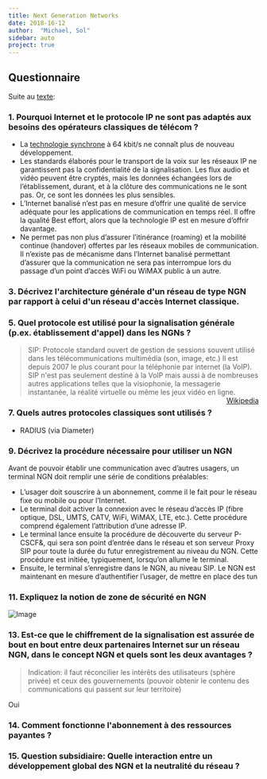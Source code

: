 ```yaml
---
title: Next Generation Networks
date: 2018-16-12
author:  "Michael, Sol"
sidebar: auto
project: true
---
```


## Questionnaire

Suite au [texte](https://ssl.horus.ch/~schaefer/pub/HEArc/NextGenerationNetworks/fi-8-10-pages-5-a-9.pdf):

### 1. Pourquoi Internet et le protocole IP ne sont pas adaptés aux besoins des opérateurs classiques de télécom ?

* La [technologie synchrone](https://fr.wikipedia.org/wiki/Hi%C3%A9rarchie_num%C3%A9rique_pl%C3%A9siochrone) à 64 kbit/s ne connaît plus de nouveau développement. 
* Les standards élaborés pour le transport de la voix sur les réseaux IP ne garantissent pas la confidentialité de la signalisation. Les flux audio et vidéo peuvent être cryptés, mais les données échangées lors de l’établissement, durant, et à la clôture des communications ne le sont pas. Or, ce sont les données les plus sensibles.
* L’Internet banalisé n’est pas en mesure d’offrir une qualité de service adéquate pour les applications de communication en temps réel. Il offre la qualité Best effort, alors que la technologie IP est en mesure d’offrir davantage. 
* Ne permet pas non plus d’assurer l’itinérance (roaming)
et la mobilité continue (handover) offertes par les réseaux mobiles de communication. Il n’existe pas de mécanisme dans l’Internet banalisé permettant d’assurer que la communication ne sera pas interrompue lors du passage d’un point d’accès WiFi ou WiMAX public à un autre. 


### 3. Décrivez l'architecture générale d'un réseau de type NGN par rapport à celui d'un réseau d'accès Internet classique.



<Col proportions="6/6" vAlign="20">
<template slot="left">


<Media
    src="https://i.imgur.com/qT3jtIV.png"
    caption="architecture globale des réseaux NGN"
    center="true"
/>

</template>
<template slot="right">

Les réseaux de prochaine génération présentent une **structure horizontale**, séparant de manière conséquente **l’accès** (fibre optique, DSL, UMTS, CATV, WiFi WiMAX, LTE, etc.), le **transport**, la **signalisation** et les serveurs **d’applications** Contrairement aux réseaux actuels qui ont été construits indépendanmment les un des autres.

</template>
</Col>

### 5. Quel protocole est utilisé pour la signalisation générale (p.ex. établissement d'appel) dans les NGNs ?

><Def def="Session Initiation Protocol">SIP</Def>: Protocole standard ouvert de gestion de sessions souvent utilisé dans les télécommunications multimédia (son, image, etc.) Il est depuis 2007 le plus courant pour la téléphonie par internet (la VoIP). SIP n'est pas seulement destiné à la VoIP mais aussi à de nombreuses autres applications telles que la visiophonie, la messagerie instantanée, la réalité virtuelle ou même les jeux vidéo en ligne.
> <span style="float: right"><a href="https://fr.wikipedia.org/wiki/Session_Initiation_Protocol">Wikipedia</a></span>

### 7. Quels autres protocoles classiques sont utilisés ?

* RADIUS (via <Def def="il assure l’échange des informations relatives aux souscriptions des usagers">Diameter</Def>)

### 9. Décrivez la procédure nécessaire pour utiliser un NGN

Avant de pouvoir établir une communication avec d’autres usagers,
un terminal NGN doit remplir une série de conditions préalables:

* L’usager doit souscrire à un abonnement, comme il le fait pour le réseau fixe ou mobile ou pour l’Internet.
* Le terminal doit activer la connexion avec le réseau d’accès IP (fibre optique, DSL, UMTS, CATV, WiFi, WiMAX, LTE, etc.). Cette procédure comprend également l’attribution d’une adresse IP.
* Le terminal lance ensuite la procédure de découverte du serveur P-CSCF&, qui sera son point d’entrée dans le réseau et son serveur Proxy SIP pour toute la durée du futur enregistrement au niveau du NGN. Cette procédure est initiée, typiquement, lorsqu’on allume le terminal.
* Ensuite, le terminal s’enregistre dans le NGN, au niveau SIP. Le NGN est maintenant en mesure d’authentifier l’usager, de mettre en place des tun

### 11. Expliquez la notion de zone de sécurité en NGN

![Image](https://i.imgur.com/xZnFL8A.png)

### 13. Est-ce que le chiffrement de la signalisation est assurée de bout en bout entre deux partenaires Internet sur un réseau NGN, dans le concept NGN et quels sont les deux avantages ?

>Indication: il faut réconcilier les intérêts des utilisateurs (sphère privée) et ceux des gouvernements (pouvoir obtenir le contenu des communications qui passent sur leur territoire)

Oui


### 14. Comment fonctionne l'abonnement à des ressources payantes ?


### 15. Question subsidiaire: Quelle interaction entre un développement global des NGN et la neutralité du réseau ?